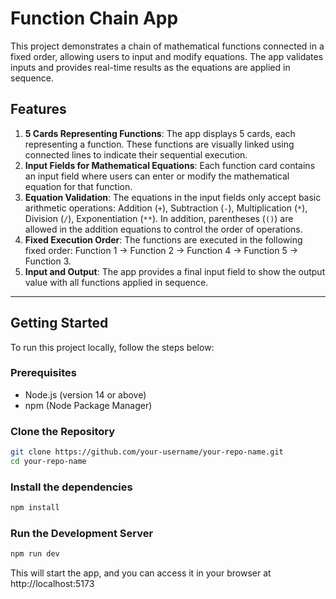 # Function Chain App

This project demonstrates a chain of mathematical functions connected in a fixed order, allowing users to input and modify equations. The app validates inputs and provides real-time results as the equations are applied in sequence.

## Features

1. **5 Cards Representing Functions**: The app displays 5 cards, each representing a function. These functions are visually linked using connected lines to indicate their sequential execution.  
2. **Input Fields for Mathematical Equations**: Each function card contains an input field where users can enter or modify the mathematical equation for that function.  
3. **Equation Validation**: The equations in the input fields only accept basic arithmetic operations: Addition (`+`), Subtraction (`-`), Multiplication (`*`), Division (`/`), Exponentiation (`**`). In addition, parentheses (`()`) are allowed in the addition equations to control the order of operations.  
4. **Fixed Execution Order**: The functions are executed in the following fixed order: Function 1 → Function 2 → Function 4 → Function 5 → Function 3.  
5. **Input and Output**: The app provides a final input field to show the output value with all functions applied in sequence.


---

## Getting Started

To run this project locally, follow the steps below:

### Prerequisites

- Node.js (version 14 or above)
- npm (Node Package Manager)

### Clone the Repository

```bash
git clone https://github.com/your-username/your-repo-name.git
cd your-repo-name

```

### Install the dependencies
```bash
npm install
```

### Run the Development Server
```bash
npm run dev
```

This will start the app, and you can access it in your browser at http://localhost:5173
